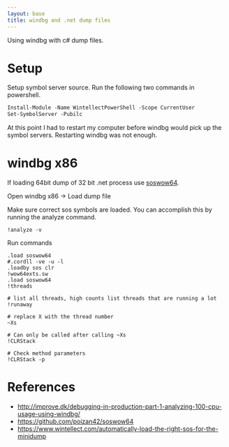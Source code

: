 ```yaml
---
layout: base
title: windbg and .net dump files
---
```


Using windbg with c# dump files.

# Setup

Setup symbol server source.  Run the following two commands in powershell.

```ps
Install-Module -Name WintellectPowerShell -Scope CurrentUser
Set-SymbolServer -Pubilc
```

At this point I had to restart my computer before windbg would pick up the symbol servers.  Restarting windbg was not enough.

# windbg x86

If loading 64bit dump of 32 bit .net process use [soswow64](https://github.com/poizan42/soswow64).

Open windbg x86 -> Load dump file

Make sure correct sos symbols are loaded.  You can accomplish this by running the analyze command.
```
!analyze -v
```


Run commands

```
.load soswow64
#.cordll -ve -u -l
.loadby sos clr
!wow64exts.sw
.load soswow64
!threads

# list all threads, high counts list threads that are running a lot
!runaway 

# replace X with the thread number
~Xs 

# Can only be called after calling ~Xs
!CLRStack

# Check method parameters
!CLRStack -p
```


# References
* http://improve.dk/debugging-in-production-part-1-analyzing-100-cpu-usage-using-windbg/
* https://github.com/poizan42/soswow64
* https://www.wintellect.com/automatically-load-the-right-sos-for-the-minidump